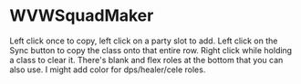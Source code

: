 # WVWSquadMaker
Left click once to copy, left click on a party slot to add.
Left click on the Sync button to copy the class onto that entire row.
Right click while holding a class to clear it.
There's blank and flex roles at the bottom that you can also use.
I might add color for dps/healer/cele roles.